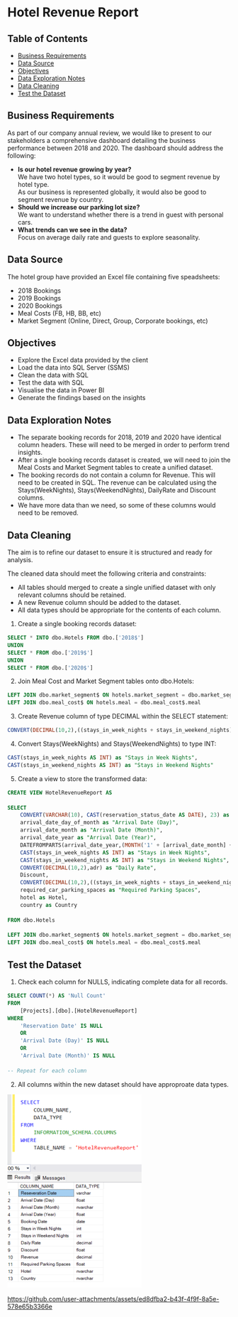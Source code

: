 # Hotel Revenue Report

## Table of Contents
* [Business Requirements](#business-requirements)
* [Data Source](#data-source)
* [Objectives](#objectives)
* [Data Exploration Notes](#data-exploration-notes)
* [Data Cleaning](#data-cleaning)
* [Test the Dataset](#test-the-dataset)


## Business Requirements

As part of our company annual review, we would like to present to our stakeholders a comprehensive dashboard
detailing the business performance between 2018 and 2020. The dashboard should address the following:

- **Is our hotel revenue growing by year?**<br/>
   We have two hotel types, so it would be good to segment revenue by hotel type.<br/>
   As our business is represented globally, it would also be good to segment revenue by country.
- **Should we increase our parking lot size?**<br/>
   We want to understand whether there is a trend in guest with personal cars.
- **What trends can we see in the data?**<br/>
   Focus on average daily rate and guests to explore seasonality.

## Data Source

The hotel group have provided an Excel file containing five speadsheets:
- 2018 Bookings
- 2019 Bookings
- 2020 Bookings
- Meal Costs (FB, HB, BB, etc)
- Market Segment (Online, Direct, Group, Corporate bookings, etc)

## Objectives
- Explore the Excel data provided by the client
- Load the data into SQL Server (SSMS)
- Clean the data with SQL
- Test the data with SQL
- Visualise the data in Power BI
- Generate the findings based on the insights

## Data Exploration Notes
- The separate booking records for 2018, 2019 and 2020 have identical column headers. These will need to be merged in order to perform trend insights.
- After a single booking records dataset is created, we will need to join the Meal Costs and Market Segment tables to create a unified dataset.
- The booking records do not contain a column for Revenue. This will need to be created in SQL. The revenue can be calculated using the Stays(WeekNights), Stays(WeekendNights), DailyRate and Discount columns.
- We have more data than we need, so some of these columns would need to be removed.

## Data Cleaning
The aim is to refine our dataset to ensure it is structured and ready for analysis.

The cleaned data should meet the following criteria and constraints:
- All tables should merged to create a single unified dataset with only relevant columns should be retained.
- A new Revenue column should be added to the dataset.
- All data types should be appropriate for the contents of each column.

1. Create a single booking records dataset:

``` SQL
SELECT * INTO dbo.Hotels FROM dbo.['2018$']
UNION
SELECT * FROM dbo.['2019$']
UNION
SELECT * FROM dbo.['2020$']
```
2. Join Meal Cost and Market Segment tables onto dbo.Hotels:

``` SQL
LEFT JOIN dbo.market_segment$ ON hotels.market_segment = dbo.market_segment$.market_segment
LEFT JOIN dbo.meal_cost$ ON hotels.meal = dbo.meal_cost$.meal
```
3. Create Revenue column of type DECIMAL within the SELECT statement:
   
``` SQL
CONVERT(DECIMAL(10,2),((stays_in_week_nights + stays_in_weekend_nights)*adr)*(1-Discount),2) AS Revenue
```
4. Convert Stays(WeekNights) and Stays(WeekendNights) to type INT:

``` SQL
CAST(stays_in_week_nights AS INT) as "Stays in Week Nights",
CAST(stays_in_weekend_nights AS INT) as "Stays in Weekend Nights"
```
5. Create a view to store the transformed data:

``` SQL
CREATE VIEW HotelRevenueReport AS

SELECT 
	CONVERT(VARCHAR(10), CAST(reservation_status_date AS DATE), 23) as "Reseveration Date",
	arrival_date_day_of_month as "Arrival Date (Day)",
	arrival_date_month as "Arrival Date (Month)",
	arrival_date_year as "Arrival Date (Year)",
	DATEFROMPARTS(arrival_date_year,(MONTH('1' + [arrival_date_month] +'00')),arrival_date_day_of_month) as "Booking Date",
	CAST(stays_in_week_nights AS INT) as "Stays in Week Nights",
	CAST(stays_in_weekend_nights AS INT) as "Stays in Weekend Nights",
	CONVERT(DECIMAL(10,2),adr) as "Daily Rate",
	Discount,
	CONVERT(DECIMAL(10,2),((stays_in_week_nights + stays_in_weekend_nights)*adr)*(1-Discount),2) AS Revenue,
	required_car_parking_spaces as "Required Parking Spaces",
	hotel as Hotel,
	country as Country
	
FROM dbo.Hotels

LEFT JOIN dbo.market_segment$ ON hotels.market_segment = dbo.market_segment$.market_segment
LEFT JOIN dbo.meal_cost$ ON hotels.meal = dbo.meal_cost$.meal
```

## Test the Dataset

1. Check each column for NULLS, indicating complete data for all records.

``` SQL
SELECT COUNT(*) AS 'Null Count'
FROM 
	[Projects].[dbo].[HotelRevenueReport]
WHERE 
	'Reservation Date' IS NULL
	OR
	'Arrival Date (Day)' IS NULL
	OR
	'Arrival Date (Month)' IS NULL

-- Repeat for each column
```
2. All columns within the new dataset should have approproate data types.

![image](https://github.com/Mike-Wilkins/Hotel-Revenue-Report/blob/main/DataTypeSummary.png)



https://github.com/user-attachments/assets/ed8dfba2-b43f-4f9f-8a5e-578e65b3366e

